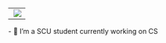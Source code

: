 <table>
    <tr>
        <td >
            <center><img src="https://github-profile-summary-cards.vercel.app/api/cards/profile-details?username=Hozenghan&theme=github_dark&show_icons=true" align="right" /></center>
        </td>
    </tr>
</table>
- 🔭 I’m a SCU student currently working on CS
<!--
**Hozenghan/Hozenghan** is a ✨ _special_ ✨ repository because its `README.md` (this file) appears on your GitHub profile.

Here are some ideas to get you started:

- 🔭 I’m currently working on ...
- 🌱 I’m currently learning ...
- 👯 I’m looking to collaborate on ...
- 🤔 I’m looking for help with ...
- 💬 Ask me about ...
- 📫 How to reach me: ...
- 😄 Pronouns: ...
- ⚡ Fun fact: ...
-->
